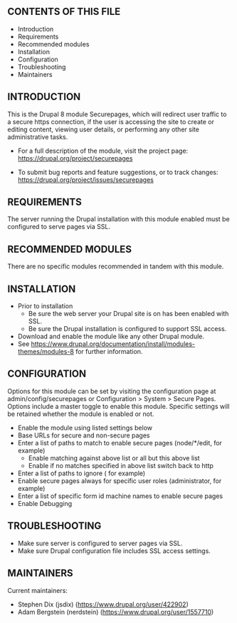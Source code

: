 CONTENTS OF THIS FILE
---------------------

 * Introduction
 * Requirements
 * Recommended modules
 * Installation
 * Configuration
 * Troubleshooting
 * Maintainers


INTRODUCTION
------------

This is the Drupal 8 module Securepages, which will redirect user traffic
to a secure https connection, if the user is accessing the site to create or
editing content, viewing user details, or performing any other site
administrative tasks.

 * For a full description of the module, visit the project page:
   https://drupal.org/project/securepages

 * To submit bug reports and feature suggestions, or to track changes:
   https://drupal.org/project/issues/securepages

REQUIREMENTS
------------

The server running the Drupal installation with this module enabled must be
configured to serve pages via SSL.

RECOMMENDED MODULES
-------------------

There are no specific modules recommended in tandem with this module.

INSTALLATION
------------

 * Prior to installation
    - Be sure the web server your Drupal site is on has been enabled with SSL.
    - Be sure the Drupal installation is configured to support SSL access.
 * Download and enable the module like any other Drupal module.
 * See https://www.drupal.org/documentation/install/modules-themes/modules-8
   for further information.


CONFIGURATION
-------------

Options for this module can be set by visiting the configuration page
at admin/config/securepages or Configuration > System > Secure Pages. Options
include a master toggle to enable this module. Specific settings will be
retained whether the module is enabled or not.

 * Enable the module using listed settings below
 * Base URLs for secure and non-secure pages
 * Enter a list of paths to match to enable secure pages (node/\*/edit, for example)
   * Enable matching against above list or all but this above list
   * Enable if no matches specified in above list switch back to http
 * Enter a list of paths to ignore (<front> for example)
 * Enable secure pages always for specific user roles (administrator, for example)
 * Enter a list of specific form id machine names to enable secure pages
 * Enable Debugging


TROUBLESHOOTING
---------------

 * Make sure server is configured to server pages via SSL.
 * Make sure Drupal configuration file includes SSL access settings.


MAINTAINERS
-----------

Current maintainers:

 * Stephen Dix (jsdix) (https://www.drupal.org/user/422902)
 * Adam Bergstein (nerdstein) (https://www.drupal.org/user/1557710)

